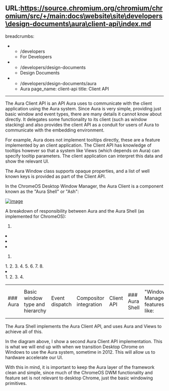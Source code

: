 URL:https://source.chromium.org/chromium/chromium/src/+/main:docs\website\site\developers\design-documents\aura\client-api\index.md
---
breadcrumbs:
- - /developers
  - For Developers
- - /developers/design-documents
  - Design Documents
- - /developers/design-documents/aura
  - Aura
page_name: client-api
title: Client API
---

The Aura Client API is an API Aura uses to communicate with the client
application using the Aura system. Since Aura is very simple, providing just
basic window and event types, there are many details it cannot know about
directly. It delegates some functionality to its client (such as window
stacking) and also provides the client API as a conduit for users of Aura to
communicate with the embedding environment.

For example, Aura does not implement tooltips directly, these are a feature
implemented by an client application. The Client API has knowledge of tooltips
however so that a system like Views (which depends on Aura) can specify tooltip
parameters. The client application can interpret this data and show the relevant
UI.

The Aura Window class supports opaque properties, and a list of well known keys
is provided as part of the Client API.

In the ChromeOS Desktop Window Manager, the Aura Client is a component known as
the "Aura Shell" or "Ash":

[<img alt="image"
src="/developers/design-documents/aura/client-api/ClientAPI.png">](/developers/design-documents/aura/client-api/ClientAPI.png)

A breakdown of responsibility between Aura and the Aura Shell (as implemented
for ChromeOS):

<table>
<tr>

<td>### Aura</td>

1.  <td>Basic window type and hierarchy </td>
2.  <td>Event dispatch </td>
3.  <td>Compositor integration </td>
4.  <td>Client API </td>

<td>### Aura Shell</td>

1.  <td>"Window Manager" features like: </td>
    1.  <td>Window dragging and resizing </td>
    2.  <td>Transient and modal windows </td>
    3.  <td>Maximize/Restore/Full Screen </td>
    4.  <td>Tooltips </td>
    5.  <td>Drag and drop </td>
    6.  <td>Window embellishments like shadows </td>
    7.  <td>Window stacking </td>
    8.  <td>Advanced layout heuristics </td>
2.  <td>Shell features like: </td>
    1.  <td>Application launcher(s) </td>
    2.  <td>Customizable desktop background </td>
    3.  <td>Global keyboard shortcuts </td>
    4.  <td>Login/lock screens, screen savers, etc. </td>

</tr>
</table>
The Aura Shell implements the Aura Client API, and uses Aura and Views to
achieve all of this.

In the diagram above, I show a second Aura Client API implementation. This is
what we will end up with when we transition Desktop Chrome on Windows to use the
Aura system, sometime in 2012. This will allow us to hardware accelerate our UI.

With this in mind, it is important to keep the Aura layer of the framework clean
and simple, since much of the ChromeOS DWM functionality and feature set is not
relevant to desktop Chrome, just the basic windowing primitives.
